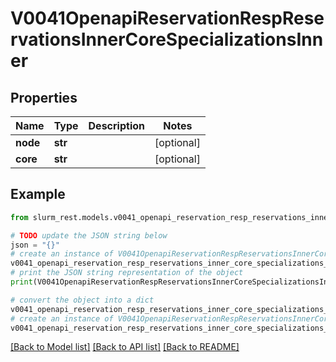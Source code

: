 # V0041OpenapiReservationRespReservationsInnerCoreSpecializationsInner


## Properties

Name | Type | Description | Notes
------------ | ------------- | ------------- | -------------
**node** | **str** |  | [optional] 
**core** | **str** |  | [optional] 

## Example

```python
from slurm_rest.models.v0041_openapi_reservation_resp_reservations_inner_core_specializations_inner import V0041OpenapiReservationRespReservationsInnerCoreSpecializationsInner

# TODO update the JSON string below
json = "{}"
# create an instance of V0041OpenapiReservationRespReservationsInnerCoreSpecializationsInner from a JSON string
v0041_openapi_reservation_resp_reservations_inner_core_specializations_inner_instance = V0041OpenapiReservationRespReservationsInnerCoreSpecializationsInner.from_json(json)
# print the JSON string representation of the object
print(V0041OpenapiReservationRespReservationsInnerCoreSpecializationsInner.to_json())

# convert the object into a dict
v0041_openapi_reservation_resp_reservations_inner_core_specializations_inner_dict = v0041_openapi_reservation_resp_reservations_inner_core_specializations_inner_instance.to_dict()
# create an instance of V0041OpenapiReservationRespReservationsInnerCoreSpecializationsInner from a dict
v0041_openapi_reservation_resp_reservations_inner_core_specializations_inner_from_dict = V0041OpenapiReservationRespReservationsInnerCoreSpecializationsInner.from_dict(v0041_openapi_reservation_resp_reservations_inner_core_specializations_inner_dict)
```
[[Back to Model list]](../README.md#documentation-for-models) [[Back to API list]](../README.md#documentation-for-api-endpoints) [[Back to README]](../README.md)


